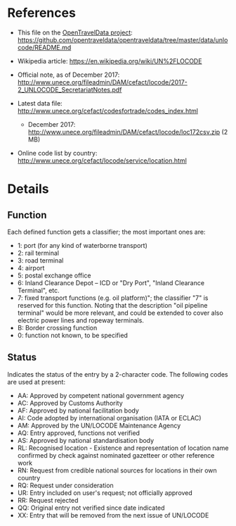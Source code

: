 # References
* This file on the [OpenTravelData project](http://github.com/opentraveldata/opentraveldata):
  https://github.com/opentraveldata/opentraveldata/tree/master/data/unlocode/README.md

* Wikipedia article: https://en.wikipedia.org/wiki/UN%2FLOCODE
* Official note, as of December 2017: http://www.unece.org/fileadmin/DAM/cefact/locode/2017-2_UNLOCODE_SecretariatNotes.pdf
* Latest data file: http://www.unece.org/cefact/codesfortrade/codes_index.html
  - December 2017: http://www.unece.org/fileadmin/DAM/cefact/locode/loc172csv.zip (2 MB)
* Online code list by country: http://www.unece.org/cefact/locode/service/location.html

# Details

## Function
Each defined function gets a classifier; the most important ones are:
* 1: port (for any kind of waterborne transport)
* 2: rail terminal
* 3: road terminal
* 4: airport
* 5: postal exchange office
* 6: Inland Clearance Depot – ICD or "Dry Port", "Inland Clearance Terminal", etc.
* 7: fixed transport functions (e.g. oil platform)"; the classifier "7" is reserved for this function. Noting that the description "oil pipeline terminal" would be more relevant, and could be extended to cover also electric power lines and ropeway terminals.
* B: Border crossing function
* 0: function not known, to be specified

## Status
Indicates the status of the entry by a 2-character code. The following codes are used at present:
* AA: Approved by competent national government agency
* AC: Approved by Customs Authority
* AF: Approved by national facilitation body
* AI: Code adopted by international organisation (IATA or ECLAC)
* AM: Approved by the UN/LOCODE Maintenance Agency
* AQ: Entry approved, functions not verified
* AS: Approved by national standardisation body
* RL: Recognised location - Existence and representation of location name confirmed by check against nominated gazetteer or other reference work
* RN: Request from credible national sources for locations in their own country
* RQ: Request under consideration
* UR: Entry included on user's request; not officially approved
* RR: Request rejected
* QQ: Original entry not verified since date indicated
* XX: Entry that will be removed from the next issue of UN/LOCODE


